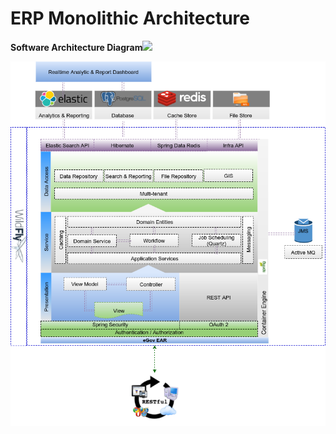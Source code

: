 # ERP Monolithic Architecture

**Software Architecture Diagram**![](blob:https://digit-discuss.atlassian.net/d265c6d1-485e-467b-812a-84208a9fa5ce#media-blob-url=true&id=1ae459af-9602-4d26-82e1-c4a1f4800a94&collection=contentId-413859987&contextId=413859987&mimeType=image%2Fpng&name=image-20200508-072859.png&size=121854&width=868&height=1004)

![](../../.gitbook/assets/image-20200508-072859.png)



